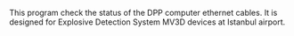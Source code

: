 This program check the status of the DPP computer ethernet cables. It is designed for Explosive Detection System MV3D devices at Istanbul airport.
